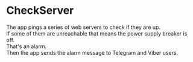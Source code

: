 # CheckServer
The app pings a series of web servers to check if they are up.\
If some of them are unreachable that means the power supply breaker is off.\
That's an alarm.\
Then the app sends the alarm message to Telegram and Viber users.
